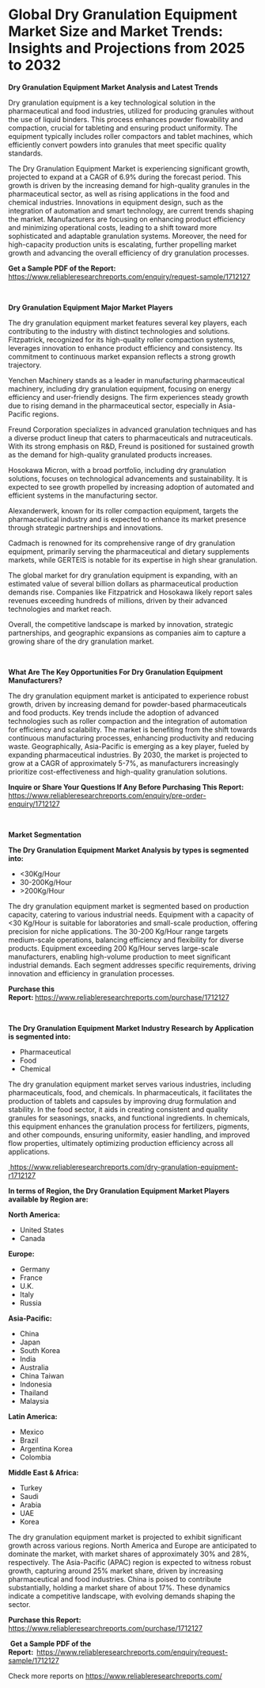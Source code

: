 <p><h1>Global Dry Granulation Equipment Market Size and Market Trends: Insights and Projections from 2025 to 2032</h1></p><p><strong>Dry Granulation Equipment Market Analysis and Latest Trends</strong></p>
<p><p>Dry granulation equipment is a key technological solution in the pharmaceutical and food industries, utilized for producing granules without the use of liquid binders. This process enhances powder flowability and compaction, crucial for tableting and ensuring product uniformity. The equipment typically includes roller compactors and tablet machines, which efficiently convert powders into granules that meet specific quality standards.</p><p>The Dry Granulation Equipment Market is experiencing significant growth, projected to expand at a CAGR of 6.9% during the forecast period. This growth is driven by the increasing demand for high-quality granules in the pharmaceutical sector, as well as rising applications in the food and chemical industries. Innovations in equipment design, such as the integration of automation and smart technology, are current trends shaping the market. Manufacturers are focusing on enhancing product efficiency and minimizing operational costs, leading to a shift toward more sophisticated and adaptable granulation systems. Moreover, the need for high-capacity production units is escalating, further propelling market growth and advancing the overall efficiency of dry granulation processes.</p></p>
<p><strong>Get a Sample PDF of the Report:&nbsp;</strong> <a href="https://www.reliableresearchreports.com/enquiry/request-sample/1712127?utm_campaign=2737&utm_medium=2&utm_source=Github&utm_content=ia&utm_term=27032025&utm_id=dry-granulation-equipment">https://www.reliableresearchreports.com/enquiry/request-sample/1712127</a></p>
<p>&nbsp;</p>
<p><strong>Dry Granulation Equipment Major Market Players</strong></p>
<p><p>The dry granulation equipment market features several key players, each contributing to the industry with distinct technologies and solutions. Fitzpatrick, recognized for its high-quality roller compaction systems, leverages innovation to enhance product efficiency and consistency. Its commitment to continuous market expansion reflects a strong growth trajectory.</p><p>Yenchen Machinery stands as a leader in manufacturing pharmaceutical machinery, including dry granulation equipment, focusing on energy efficiency and user-friendly designs. The firm experiences steady growth due to rising demand in the pharmaceutical sector, especially in Asia-Pacific regions.</p><p>Freund Corporation specializes in advanced granulation techniques and has a diverse product lineup that caters to pharmaceuticals and nutraceuticals. With its strong emphasis on R&D, Freund is positioned for sustained growth as the demand for high-quality granulated products increases.</p><p>Hosokawa Micron, with a broad portfolio, including dry granulation solutions, focuses on technological advancements and sustainability. It is expected to see growth propelled by increasing adoption of automated and efficient systems in the manufacturing sector.</p><p>Alexanderwerk, known for its roller compaction equipment, targets the pharmaceutical industry and is expected to enhance its market presence through strategic partnerships and innovations. </p><p>Cadmach is renowned for its comprehensive range of dry granulation equipment, primarily serving the pharmaceutical and dietary supplements markets, while GERTEIS is notable for its expertise in high shear granulation.</p><p>The global market for dry granulation equipment is expanding, with an estimated value of several billion dollars as pharmaceutical production demands rise. Companies like Fitzpatrick and Hosokawa likely report sales revenues exceeding hundreds of millions, driven by their advanced technologies and market reach.</p><p>Overall, the competitive landscape is marked by innovation, strategic partnerships, and geographic expansions as companies aim to capture a growing share of the dry granulation market.</p></p>
<p>&nbsp;</p>
<p><strong>What Are The Key Opportunities For Dry Granulation Equipment Manufacturers?</strong></p>
<p><p>The dry granulation equipment market is anticipated to experience robust growth, driven by increasing demand for powder-based pharmaceuticals and food products. Key trends include the adoption of advanced technologies such as roller compaction and the integration of automation for efficiency and scalability. The market is benefiting from the shift towards continuous manufacturing processes, enhancing productivity and reducing waste. Geographically, Asia-Pacific is emerging as a key player, fueled by expanding pharmaceutical industries. By 2030, the market is projected to grow at a CAGR of approximately 5-7%, as manufacturers increasingly prioritize cost-effectiveness and high-quality granulation solutions.</p></p>
<p><strong>Inquire or Share Your Questions If Any Before Purchasing This Report:</strong> <a href="https://www.reliableresearchreports.com/enquiry/pre-order-enquiry/1712127?utm_campaign=2737&utm_medium=2&utm_source=Github&utm_content=ia&utm_term=27032025&utm_id=dry-granulation-equipment">https://www.reliableresearchreports.com/enquiry/pre-order-enquiry/1712127</a></p>
<p>&nbsp;</p>
<p><strong>Market Segmentation</strong></p>
<p><strong>The Dry Granulation Equipment Market Analysis by types is segmented into:</strong></p>
<p><ul><li><30Kg/Hour</li><li>30-200Kg/Hour</li><li>>200Kg/Hour</li></ul></p>
<p><p>The dry granulation equipment market is segmented based on production capacity, catering to various industrial needs. Equipment with a capacity of <30 Kg/Hour is suitable for laboratories and small-scale production, offering precision for niche applications. The 30-200 Kg/Hour range targets medium-scale operations, balancing efficiency and flexibility for diverse products. Equipment exceeding 200 Kg/Hour serves large-scale manufacturers, enabling high-volume production to meet significant industrial demands. Each segment addresses specific requirements, driving innovation and efficiency in granulation processes.</p></p>
<p><strong>Purchase this Report:&nbsp;</strong><a href="https://www.reliableresearchreports.com/purchase/1712127?utm_campaign=2737&utm_medium=2&utm_source=Github&utm_content=ia&utm_term=27032025&utm_id=dry-granulation-equipment">https://www.reliableresearchreports.com/purchase/1712127</a></p>
<p>&nbsp;</p>
<p><strong>The Dry Granulation Equipment Market Industry Research by Application is segmented into:</strong></p>
<p><ul><li>Pharmaceutical</li><li>Food</li><li>Chemical</li></ul></p>
<p><p>The dry granulation equipment market serves various industries, including pharmaceuticals, food, and chemicals. In pharmaceuticals, it facilitates the production of tablets and capsules by improving drug formulation and stability. In the food sector, it aids in creating consistent and quality granules for seasonings, snacks, and functional ingredients. In chemicals, this equipment enhances the granulation process for fertilizers, pigments, and other compounds, ensuring uniformity, easier handling, and improved flow properties, ultimately optimizing production efficiency across all applications.</p></p>
<p><a href="https://www.reliableresearchreports.com/dry-granulation-equipment-r1712127?utm_campaign=2737&utm_medium=2&utm_source=Github&utm_content=ia&utm_term=27032025&utm_id=dry-granulation-equipment">&nbsp;https://www.reliableresearchreports.com/dry-granulation-equipment-r1712127</a></p>
<p><strong>In terms of Region, the Dry Granulation Equipment Market Players available by Region are:</strong></p>
<p>
    <p> <strong> North America: </strong>
        <ul>
            <li>United States</li>
            <li>Canada</li>
        </ul>
        </p> 
    <p> <strong> Europe: </strong>
        <ul>
            <li>Germany</li>
            <li>France</li>
            <li>U.K.</li>
            <li>Italy</li>
            <li>Russia</li>
        </ul>
        </p> 
    <p> <strong> Asia-Pacific: </strong>
        <ul>
            <li>China</li>
            <li>Japan</li>
            <li>South Korea</li>
            <li>India</li>
            <li>Australia</li>
            <li>China Taiwan</li>
            <li>Indonesia</li>
            <li>Thailand</li>
            <li>Malaysia</li>
        </ul>
        </p> 
    <p> <strong> Latin America: </strong>
        <ul>
            <li>Mexico</li>
            <li>Brazil</li>
            <li>Argentina Korea</li>
            <li>Colombia</li>
        </ul>
        </p> 
    <p> <strong> Middle East & Africa: </strong>
        <ul>
            <li>Turkey</li>
            <li>Saudi</li>
            <li>Arabia</li>
            <li>UAE</li>
            <li>Korea</li>
        </ul>
    </p>
    </p>
<p><p>The dry granulation equipment market is projected to exhibit significant growth across various regions. North America and Europe are anticipated to dominate the market, with market shares of approximately 30% and 28%, respectively. The Asia-Pacific (APAC) region is expected to witness robust growth, capturing around 25% market share, driven by increasing pharmaceutical and food industries. China is poised to contribute substantially, holding a market share of about 17%. These dynamics indicate a competitive landscape, with evolving demands shaping the sector.</p></p>
<p><strong>Purchase this Report: </strong><a href="https://www.reliableresearchreports.com/purchase/1712127?utm_campaign=2737&utm_medium=2&utm_source=Github&utm_content=ia&utm_term=27032025&utm_id=dry-granulation-equipment">https://www.reliableresearchreports.com/purchase/1712127</a></p>
<p>&nbsp;<strong>Get a Sample PDF of the Report:&nbsp;&nbsp;</strong><a href="https://www.reliableresearchreports.com/enquiry/request-sample/1712127?utm_campaign=2737&utm_medium=2&utm_source=Github&utm_content=ia&utm_term=27032025&utm_id=dry-granulation-equipment">https://www.reliableresearchreports.com/enquiry/request-sample/1712127</a></p>
<p><strong></strong></p>
<p>Check more reports on <a href="https://www.reliableresearchreports.com/?utm_campaign=2737&utm_medium=2&utm_source=Github&utm_content=ia&utm_term=27032025&utm_id=dry-granulation-equipment">https://www.reliableresearchreports.com/</a></p>